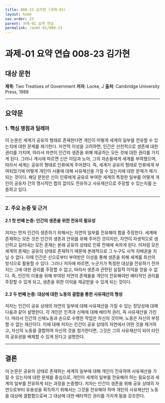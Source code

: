 ```yaml
---
title: 008-23 김가현 (과제-01)
layout: home
nav_order: 23
parent: 과제-01 요약 연습
permalink: /asmt-01/008-23
---
```


# 과제-01 요약 연습 008-23 김가현

## 대상 문헌  
**제목**: Two Treatises of Government
**저자**: Locke, J
**출처**: Cambridge University Press, 1988

---

## 요약문  

### 1. 핵심 쟁점과 딜레마  
이 논문은 세계가 공유의 형태로 존재한다면 개인이 어떻게 세계의 일부를 전유할 수 있는지에 대한 문제를 제기한다. 자연적 이성을 고려하면, 인간은 선천적으로 생존에 대한 권리를 가지며, 따라서 자연이 인간의 생존을 위해 제공하는 모든 것에 대한 권리를 가지게 된다. 그러나 계시에 따르면 신은 아담과 노아, 그의 자손들에게 세계를 부여했으며, 따라서 세계는 공유의 형태로 인류에게 주어졌다. 즉, 세계가 공유의 형태로 인류에게 부여되었기에 어떻게 개인이 사물에 대해 사유재산을 가질 수 있는지에 대한 문제가 제기되는 것이다. 해당 문헌은 신이 인류에게 공유로 부여한 세계의 특정한 일부를 어떻게 개인이 공유자 간의 명시적인 합의 없이도 전유하고 사유재산으로 주장할 수 있는지를 논증하고 있다. 

---

### 2. 주요 논증 및 근거  

#### 2.1 첫 번째 논증: 인간의 생존을 위한 전유의 필요성
저자는 먼저 인간이 생존하기 위해서는 자연의 일부를 전유해야 함을 주장한다. 세계에 존재하는 모든 것은 인간의 생존과 안위를 위해 주어진 것이지만, 자연이 자생적으로 생산하고 길러내는 모든 존재는 본래 공유의 상태로 인류 전체에 속하게 된다. 이처럼 모든 세계의 존재는 공유의 상태로 존재하기 때문에 본래적으로 그 누구도 사적 지배권을 지닐 수 없다. 이때 인간은 신으로부터 부여받은 이성을 통해 생존을 위해 세계를 최선의 방식으로 활용할 수 있다. 그러나 저자에 따르면, 누군가가 특정한 대상을 전유하기 전까지는 그에 대한 권리를 주장할 수 없고, 따라서 생존과 관련된 실질적 이익을 얻을 수 없다. 즉, 인간의 이용을 위해 부여된 자연의 존재들을 개인이 전유해야만 배타적인 권리를 주장할 수 있게 되고, 생존을 위한 이익을 제공받을 수 있게 되는 것이다.

#### 2.2 두 번째 논증: 대상에 대한 노동의 결합을 통한 사유재산의 형성
저자는 인간이 공유 상태의 자연의 일부에 대해 사유재산을 가질 수 있는 정당성에 대해 다음과 같이 설명한다. 각 개인은 인격과 신체에 대해 배타적 권리, 즉 사유재산을 가진다. 따라서 인간의 신체노동과 손으로 수행한 작업은 자신의 것이며, 노동은 자신의 부정할 수 없는 재산이다. 이에 대해 저자는 인간이 공유 상태의 자연에서 어떤 것을 제거하고, 자신의 노동을 결합하여 자신의 것을 첨가한다면, 그것은 그의 사유재산이 되어 타인의 공유권을 배제할 수 있게 된다고 설명한다. 

---

## 결론  
이 논문은 공유의 상태로 존재하는 세계의 일부에 대해 개인이 전유하여 사유재산을 가질 수 있는지에 대한 문제를 중심으로, 개인이 세계의 일부를 전유해야 하는 필요성과 세계의 일부를 전유하게 되는 과정을 논증했다. 저자는 인간이 생존을 위해 공유 상태의 자연으로부터 유용성을 획득하기 위해서는 그것을 전유해야 하며 개인의 사유재산인 노동을 대상에 결합함으로써 그 대상에 대한 배타적인 권리를 가지게 됨을 강조한다.